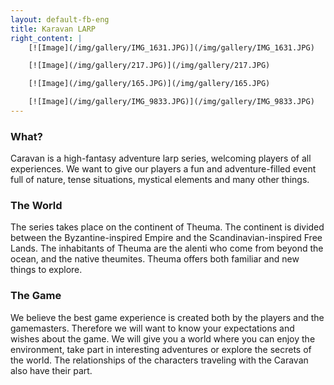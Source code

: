 ```yaml
---
layout: default-fb-eng
title: Karavan LARP
right_content: |
    [![Image](/img/gallery/IMG_1631.JPG)](/img/gallery/IMG_1631.JPG)

    [![Image](/img/gallery/217.JPG)](/img/gallery/217.JPG)

    [![Image](/img/gallery/165.JPG)](/img/gallery/165.JPG)

    [![Image](/img/gallery/IMG_9833.JPG)](/img/gallery/IMG_9833.JPG)
---
```

<h3 style="padding-top: 0px;">What?</h3>
Caravan is a high-fantasy adventure larp series, welcoming players of all experiences. We want to give our players a fun and adventure-filled event full of nature, tense situations, mystical elements and many other things. 

<h3 style="padding-top: 0px;">The World</h3>
The series takes place on the continent of Theuma. The continent is divided between the Byzantine-inspired Empire and the Scandinavian-inspired Free Lands. The inhabitants of Theuma are the alenti who come from beyond the ocean, and the native theumites. Theuma offers both familiar and new things to explore. 

<h3 style="padding-top: 0px;">The Game </h3>
We believe the best game experience is created both by the players and the gamemasters. Therefore we will want to know your expectations and wishes about the game. We will give you a world where you can enjoy the environment, take part in interesting adventures or explore the secrets of the world. The relationships of the characters traveling with the Caravan also have their part. 



